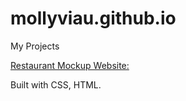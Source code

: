 # mollyviau.github.io
My Projects

[Restaurant Mockup Website:](https://mollyviau.github.io/Alehouse-Website/)


Built with CSS, HTML.
